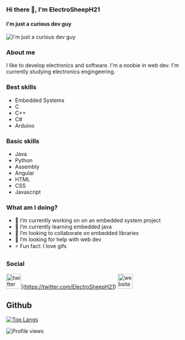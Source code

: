 ### Hi there 👋, I'm ElectroSheepH21
#### I'm just a curious dev guy
![I'm just a curious dev guy](https://external-content.duckduckgo.com/iu/?u=https%3A%2F%2Fmedia1.tenor.com%2Fimages%2F81a8bc3e809a0bd49938853ba11b3d45%2Ftenor.gif%3Fitemid%3D7441326&f=1&nofb=1)

### About me
I like to develop electronics and software. I'm a noobie in web dev. I'm currently studying electronics engingeering.

### Best skills
- Embedded Systems
- C
- C++
- C#
- Arduino

### Basic skills
- Java
- Python
- Assembly
- Angular
- HTML
- CSS
- Javascript

### What am I doing?
- 🔭 I’m currently working on on an embedded system project 
- 🌱 I’m currently learning embedded java 
- 👯 I’m looking to collaborate on embedded libraries 
- 🤔 I’m looking for help with web dev 
- ⚡ Fun fact: I love gifs 

### Social
<img src='https://cdn.jsdelivr.net/npm/simple-icons@3.0.1/icons/twitter.svg' alt='twitter' height='40'>](https://twitter.com/ElectroSheepH21)  [<img src='https://cdn.jsdelivr.net/npm/simple-icons@3.0.1/icons/icloud.svg' alt='website' height='40'>](https://electrosheeph21.github.io/)  

## Github
[![Top Langs](https://github-readme-stats.vercel.app/api/top-langs/?username=ElectroSheepH21)](https://github.com/anuraghazra/github-readme-stats)

![Profile views](https://gpvc.arturio.dev/ElectroSheepH21)  
